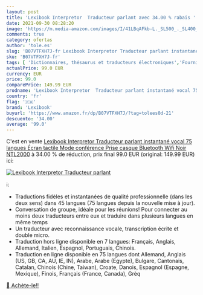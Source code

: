 ```yaml
---
layout: post
title: 'Lexibook Interpretor  Traducteur parlant avec 34.00 % rabais '
date: 2021-09-30 08:28:20
image: 'https://m.media-amazon.com/images/I/41LBqAFkb-L._SL500_._SL400_.jpg'
comments: true
category: ofertas
author: 'tole.es'
slug: 'B07VTFXH7J-fr Lexibook Interpretor Traducteur parlant instantané vocal...'
sku: 'B07VTFXH7J-fr'
tags: [ 'Dictionnaires, thésaurus et traducteurs électroniques','Fournitures de bureau','Fournitures électroniques','lexibook', ]
actualPrice: 99.0 EUR
currency: EUR
price: 99.0
comparePrice: 149.99 EUR
prodname: 'Lexibook Interpretor  Traducteur parlant instantané vocal 75 langues  Écran tactile  Mode conférence  Prise casque  Bluetooth  Wifi  Noir  NTL2000'
country: 'fr'
flag: '🇫🇷'
brand: 'Lexibook'
buyurl: 'https://www.amazon.fr/dp/B07VTFXH7J/?tag=tolees0d-21'
descuento: '34.00'
average: '99.0'
---
```


C'est en vente [Lexibook Interpretor  Traducteur parlant instantané vocal 75 langues  Écran tactile  Mode conférence  Prise casque  Bluetooth  Wifi  Noir  NTL2000](https://www.amazon.fr/dp/B07VTFXH7J/?tag=tolees0d-21)  à  34.00 % de réduction, prix final  99.0 EUR (original: 149.99 EUR) ici:

[![Lexibook Interpretor  Traducteur parlant](https://m.media-amazon.com/images/I/41LBqAFkb-L._SL500_._SL400_.jpg)](https://www.amazon.fr/dp/B07VTFXH7J/?tag=tolees0d-21)

ℹ️:

- Traductions fidèles et instantanées de qualité professionnelle (dans les deux sens) dans 45 langues (75 langues depuis la nouvelle mise à jour).
- Conversation de groupe, idéale pour les réunions! Pour connecter au moins deux traducteurs entre eux et traduire dans plusieurs langues en même temps
- Un traducteur avec reconnaissance vocale, transcription écrite et double micro.
- Traduction hors ligne disponible en 7 langues: Français, Anglais, Allemand, Italien, Espagnol, Portuguais, Chinois.
- Traduction en ligne disponible en 75 langues dont Allemand, Anglais (US, GB, CA, AU, IE, IN), Arabe, Arabe (Egypte), Bulgare, Cantonais, Catalan, Chinois (Chine, Taiwan), Croate, Danois, Espagnol (Espagne, Mexique), Finois, Français (France, Canada), Grèq

[🛒 Achète-le!!](https://www.amazon.fr/dp/B07VTFXH7J/?tag=tolees0d-21)
